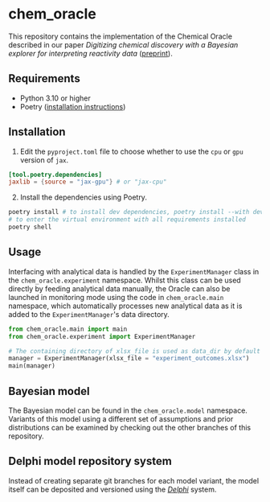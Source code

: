 # chem_oracle
This repository contains the implementation of the Chemical Oracle described in our paper _Digitizing chemical discovery with a Bayesian explorer for interpreting reactivity data_ ([preprint]).

## Requirements
* Python 3.10 or higher
* Poetry ([installation instructions][poetry_installation])

## Installation
1. Edit the `pyproject.toml` file to choose whether to use the `cpu` or `gpu` version of `jax`.
```toml
[tool.poetry.dependencies]
jaxlib = {source = "jax-gpu"} # or "jax-cpu"
```

2. Install the dependencies using Poetry.
```bash
poetry install # to install dev dependencies, poetry install --with dev
# to enter the virtual environment with all requirements installed
poetry shell
```

## Usage
Interfacing with analytical data is handled by the `ExperimentManager` class in the `chem_oracle.experiment` namespace. Whilst this class can be used directly by feeding analytical data manually, the Oracle can also be launched in monitoring mode using the code in `chem_oracle.main` namespace, which automatically processes new analytical data as it is added to the `ExperimentManager`'s data directory.

```python
from chem_oracle.main import main
from chem_oracle.experiment import ExperimentManager

# The containing directory of xlsx_file is used as data_dir by default
manager = ExperimentManager(xlsx_file = "experiment_outcomes.xlsx")
main(manager)
```

## Bayesian model
The Bayesian model can be found in the `chem_oracle.model` namespace. Variants of this model using a different set of assumptions and prior distributions can be examined by checking out the other branches of this repository.

## Delphi model repository system
Instead of creating separate git branches for each model variant, the model itself can be deposited and versioned using the [_Delphi_][delphi] system.

[poetry_installation]: https://python-poetry.org/docs/#installation
[preprint]: https://chemrxiv.org/engage/chemrxiv/article-details/63607930ecdad5caaff4f734
[delphi]: https://github.com/hessammehr/delphi